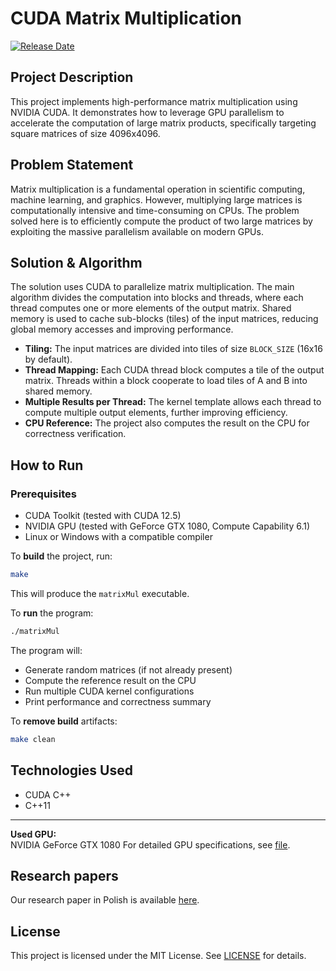 # CUDA Matrix Multiplication

[![Release Date](https://img.shields.io/badge/release-May%202025-blue)]()

## Project Description

This project implements high-performance matrix multiplication using NVIDIA CUDA. It demonstrates how to leverage GPU parallelism to accelerate the computation of large matrix products, specifically targeting square matrices of size 4096x4096.

## Problem Statement

Matrix multiplication is a fundamental operation in scientific computing, machine learning, and graphics. However, multiplying large matrices is computationally intensive and time-consuming on CPUs. The problem solved here is to efficiently compute the product of two large matrices by exploiting the massive parallelism available on modern GPUs.

## Solution & Algorithm

The solution uses CUDA to parallelize matrix multiplication. The main algorithm divides the computation into blocks and threads, where each thread computes one or more elements of the output matrix. Shared memory is used to cache sub-blocks (tiles) of the input matrices, reducing global memory accesses and improving performance.

- **Tiling:** The input matrices are divided into tiles of size `BLOCK_SIZE` (16x16 by default).
- **Thread Mapping:** Each CUDA thread block computes a tile of the output matrix. Threads within a block cooperate to load tiles of A and B into shared memory.
- **Multiple Results per Thread:** The kernel template allows each thread to compute multiple output elements, further improving efficiency.
- **CPU Reference:** The project also computes the result on the CPU for correctness verification.

## How to Run

### Prerequisites

- CUDA Toolkit (tested with CUDA 12.5)
- NVIDIA GPU (tested with GeForce GTX 1080, Compute Capability 6.1)
- Linux or Windows with a compatible compiler

To **build** the project, run:

```sh
make
```

This will produce the `matrixMul` executable.

To **run** the program:

```sh
./matrixMul
```

The program will:
- Generate random matrices (if not already present)
- Compute the reference result on the CPU
- Run multiple CUDA kernel configurations
- Print performance and correctness summary

To **remove build** artifacts:

```sh
make clean
```

## Technologies Used

- CUDA C++
- C++11

---

**Used GPU:**  
NVIDIA GeForce GTX 1080
For detailed GPU specifications, see [file](config_gpu_GeForce%20GTX%201080.txt).

## Research papers
Our research paper in Polish is available [here](docs/report_cuda_matrix_multiply_may_2025.pdf).

## License

This project is licensed under the MIT License. See [LICENSE](LICENSE) for details.



